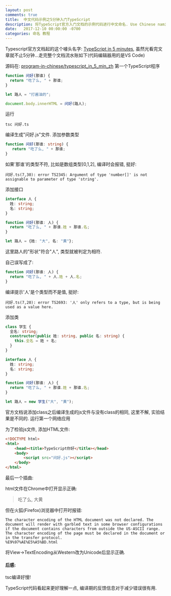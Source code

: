 ```yaml
---
layout: post
comments: true
title:  中文代码示例之5分钟入门TypeScript
description: 将TypeScript官方入门文档的示例代码进行中文命名. Use Chinese naming in the sample programs in the 5-minute tutorial from official TypeScript language website.
date:   2017-12-10 00:00:00 -0700
categories: 命名 教程
---
```


Typescript官方文档起的这个噱头名字: [TypeScript in 5 minutes](https://www.typescriptlang.org/docs/handbook/typescript-in-5-minutes.html), 虽然光看完文章就不止5分钟...走完整个文档流水账如下(代码编辑器用的是VS Code)

源码在: [program-in-chinese/typescript_in_5_min_zh](https://github.com/program-in-chinese/typescript_in_5_min_zh)
第一个TypeScript程序
```typescript
function 问好(那谁) {
  return "吃了么, " + 那谁;
}

let 路人 = "打酱油的";

document.body.innerHTML = 问好(路人);
```
运行
```
tsc 问好.ts
```
编译生成"问好.js"文件.
添加参数类型
```typescript
function 问好(那谁: string) {
   return "吃了么, " + 那谁;
}
```
如果'那谁'的类型不符, 比如是数组类型[0,1,2], 编译时会报错, 挺好:
```
问好.ts(7,30): error TS2345: Argument of type 'number[]' is not assignable to parameter of type 'string'.
```
添加接口
```typescript
interface 人 {
  姓: string;
  名: string;
}

function 问好(那谁: 人) {
  return "吃了么, " + 那谁.姓 + 那谁.名;
}

let 路人 = {姓: "大", 名: "黄"};
```
这里路人的"形状"符合"人", 类型就被判定为相符.

自己误写成了:
```typescript
function 问好(那谁: 人) {
  return "吃了么, " + 人.姓 + 人.名;
}
```
编译提示'人'是个类型而不是值, 挺好:
```
问好.ts(7,20): error TS2693: '人' only refers to a type, but is being used as a value here.
```
添加类
```typescript
class 学生 {
  全名: string;
  constructor(public 姓: string, public 名: string) {
    this.全名 = 姓 + 名;
  }
}

interface 人 {
  姓: string;
  名: string;
}

function 问好(那谁: 人) {
  return "吃了么, " + 那谁.姓 + 那谁.名;
}

let 路人 = new 学生("大", "黄");
```
官方文档说添加class之后编译生成的js文件与没有class的相同, 这里不解, 实验结果是不同的.
运行第一个网络应用

为了检验js文件, 添加HTML文件:
```html
<!DOCTYPE html>
<html>
    <head><title>TypeScript你好</title></head>
    <body>
        <script src="问好.js"></script>
    </body>
</html>
```
最后一个插曲:

html文件在Chrome中打开显示正确:

> 吃了么, 大黄

但在火狐(Firefox)浏览器中打开时报错:
```
The character encoding of the HTML document was not declared. The document will render with garbled text in some browser configurations if the document contains characters from outside the US-ASCII range. The character encoding of the page must be declared in the document or in the transfer protocol.
%E9%97%AE%E5%A5%BD.html
```
将View->TextEncoding从Western改为Unicode后显示正确.

#### 后感:

tsc编译好慢!

TypeScript代码看起来更好理解一点, 编译期的反馈信息对于减少错误很有用.